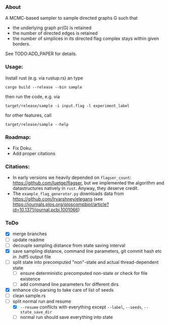 ### About
A MCMC-based sampler to sample directed graphs G such that
- the underlying graph pr(G) is retained
- the number of directed edges is retained
- the number of simplices in its directed flag complex stays within given borders.


See TODO:ADD_PAPER for details.

### Usage:
Install rust (e.g. via rustup.rs) an type

`cargo build --release --bin sample`

then run the code, e.g. via

`target/release/sample -i input.flag -l experiment_label` 

for other features, call

`target/release/sample --help`

### Roadmap:
- Fix Doku.
- Add proper citations


### Citations:
- In early versions we heavily depended on `flagser_count`: https://github.com/luetge/flagser, but we implemented the algorithm and datastructures natively in `rust`. Anyway, they deserve credit.
- The `example_flag_generator.py` downloads data from https://github.com/lrvarshney/elegans (see https://journals.plos.org/ploscompbiol/article?id=10.1371/journal.pcbi.1001066)



### ToDo
- [x] merge branches
- [ ] update readme
- [ ] decouple sampling distance from state saving interval
- [x] save sampling distance, command line parameters, git commit hash etc in .hdf5 output file
- [ ] split state into precomputed "non"-state and actual thread-dependent state
  - [ ] ensure deterministic precomputed non-state or check for file existence
  - [ ] add command line parameters for different dirs
- [x] enhance clo-parsing to take care of list of seeds
- [ ] clean sample.rs
- [ ] split normal run and resume
  - [x] `--resume` conflicts with everything except `--label`, `--seeds`, `--state_save_dir`
  - [ ] normal run should save everything into state
